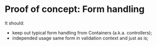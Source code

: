 # Proof of concept: Form handling

It should:
- keep out typical form handling from Containers (a.k.a. controllers);
- independed usage same form in validation context and just as is;
